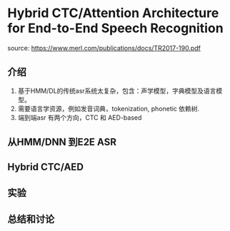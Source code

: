 # Hybrid CTC/Attention Architecture for End-to-End Speech Recognition  
source: https://www.merl.com/publications/docs/TR2017-190.pdf  

## 介绍  
1. 基于HMM/DL的传统asr系统太复杂，包含：声学模型，字典模型及语言模型。
2. 需要语言学资源，例如发音词典，tokenization, phonetic 依赖树.
3. 端到端asr 有两个方向，CTC 和 AED-based

## 从HMM/DNN 到E2E ASR

## Hybrid CTC/AED

## 实验

## 总结和讨论
